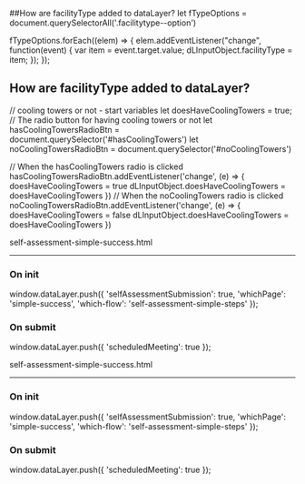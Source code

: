 
##How are facilityType added to dataLayer?
let fTypeOptions = document.querySelectorAll('.facilitytype--option')

<!-- line 239 -->
fTypeOptions.forEach((elem) => {
    elem.addEventListener("change", function(event) {
      var item = event.target.value;
      dLInputObject.facilityType = item; 
    });
  });

## How are facilityType added to dataLayer?
// cooling towers or not - start variables
let doesHaveCoolingTowers = true;
// The radio button for having cooling towers or not
let hasCoolingTowersRadioBtn = document.querySelector('#hasCoolingTowers')
let noCoolingTowersRadioBtn = document.querySelector('#noCoolingTowers')

  // When the hasCoolingTowers radio is clicked
  hasCoolingTowersRadioBtn.addEventListener('change', (e) => {
    doesHaveCoolingTowers = true
    dLInputObject.doesHaveCoolingTowers = doesHaveCoolingTowers
  })
  // When the noCoolingTowers radio is clicked
  noCoolingTowersRadioBtn.addEventListener('change', (e) => {
    doesHaveCoolingTowers = false
    dLInputObject.doesHaveCoolingTowers = doesHaveCoolingTowers
  })





self-assessment-simple-success.html
- - - - - - - - - - - - - - - - - -
### On init
window.dataLayer.push({
  'selfAssessmentSubmission': true,
  'whichPage': 'simple-success',
  'which-flow': 'self-assessment-simple-steps'
});

### On submit
window.dataLayer.push({
  'scheduledMeeting': true
});


self-assessment-simple-success.html
- - - - - - - - - - - - - - - - - -
### On init
window.dataLayer.push({
  'selfAssessmentSubmission': true,
  'whichPage': 'simple-success',
  'which-flow': 'self-assessment-simple-steps'
});

### On submit
window.dataLayer.push({
  'scheduledMeeting': true
});
